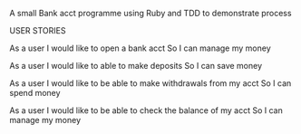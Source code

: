 A small Bank acct programme using Ruby and TDD to demonstrate process

USER STORIES 

As a user 
I would like to open a bank acct
So I can manage my money

As a user 
I would like to able to make deposits
So I can save money 

As a user 
I would like to be able to make withdrawals from my acct
So I can spend money

As a user 
I would like to be able to check the balance of my acct
So I can manage my money

